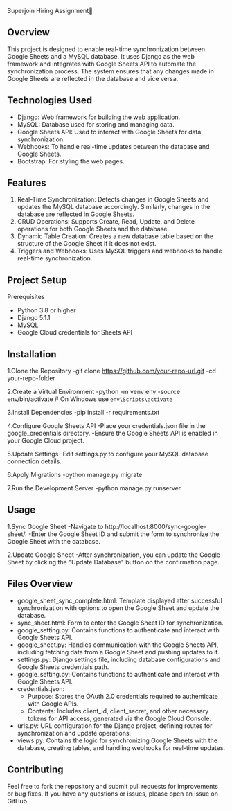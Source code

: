 Superjoin Hiring Assignment🚀

## Overview
This project is designed to enable real-time synchronization between Google Sheets and a MySQL database. It uses Django as the web framework and integrates with Google Sheets API to automate the synchronization process. The system ensures that any changes made in Google Sheets are reflected in the database and vice versa.

## Technologies Used
- Django: Web framework for building the web application.
- MySQL: Database used for storing and managing data.
- Google Sheets API: Used to interact with Google Sheets for data synchronization.
- Webhooks: To handle real-time updates between the database and Google Sheets.
- Bootstrap: For styling the web pages.

## Features
1. Real-Time Synchronization: Detects changes in Google Sheets and updates the MySQL database accordingly. Similarly, changes in the database are reflected in Google Sheets.
2. CRUD Operations: Supports Create, Read, Update, and Delete operations for both Google Sheets and the database.
3. Dynamic Table Creation: Creates a new database table based on the structure of the Google Sheet if it does not exist.
4. Triggers and Webhooks: Uses MySQL triggers and webhooks to handle real-time synchronization.

## Project Setup
Prerequisites
- Python 3.8 or higher
- Django 5.1.1
- MySQL
- Google Cloud credentials for Sheets API

## Installation
1.Clone the Repository
   -git clone https://github.com/your-repo-url.git
   -cd your-repo-folder

2.Create a Virtual Environment
   -python -m venv env
   -source env/bin/activate  # On Windows use `env\Scripts\activate`
   
3.Install Dependencies
   -pip install -r requirements.txt
   
4.Configure Google Sheets API
   -Place your credentials.json file in the google_credentials directory.
   -Ensure the Google Sheets API is enabled in your Google Cloud project.
   
5.Update Settings
   -Edit settings.py to configure your MySQL database connection details.
   
6.Apply Migrations
   -python manage.py migrate
   
7.Run the Development Server
   -python manage.py runserver
   
## Usage
1.Sync Google Sheet
   -Navigate to http://localhost:8000/sync-google-sheet/.
   -Enter the Google Sheet ID and submit the form to synchronize the Google Sheet with the database.
   
2.Update Google Sheet
   -After synchronization, you can update the Google Sheet by clicking the "Update Database" button on the confirmation page.
   
## Files Overview
- google_sheet_sync_complete.html: Template displayed after successful synchronization with options to open the Google Sheet and update the database.
- sync_sheet.html: Form to enter the Google Sheet ID for synchronization.
- google_setting.py: Contains functions to authenticate and interact with Google Sheets API.
- google_sheet.py: Handles communication with the Google Sheets API, including fetching data from a Google Sheet and pushing updates to it.
- settings.py: Django settings file, including database configurations and Google Sheets credentials path.
- google_setting.py: Contains functions to authenticate and interact with Google Sheets API.
- credentials.json:
   - Purpose: Stores the OAuth 2.0 credentials required to authenticate with Google APIs.
   - Contents: Includes client_id, client_secret, and other necessary tokens for API access, generated via the Google Cloud Console.
- urls.py: URL configuration for the Django project, defining routes for synchronization and update operations.
- views.py: Contains the logic for synchronizing Google Sheets with the database, creating tables, and handling webhooks for real-time updates.

## Contributing
Feel free to fork the repository and submit pull requests for improvements or bug fixes. If you have any questions or issues, please open an issue on GitHub.
